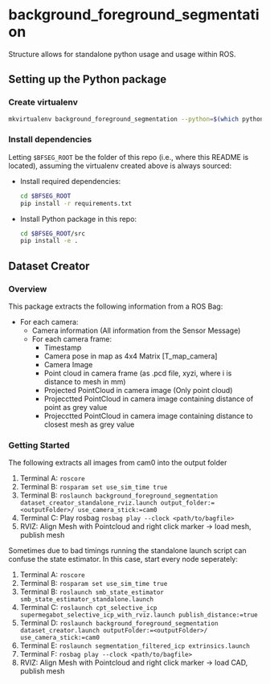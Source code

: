 # background_foreground_segmentation

Structure allows for standalone python usage and usage within ROS.

## Setting up the Python package
### Create virtualenv
```bash
mkvirtualenv background_foreground_segmentation --python=$(which python3)
```
### Install dependencies
Letting `$BFSEG_ROOT` be the folder of this repo (i.e., where this README is located), assuming the virtualenv created above is always sourced:
- Install required dependencies:
  ```bash
  cd $BFSEG_ROOT
  pip install -r requirements.txt
  ```
- Install Python package in this repo:
  ```bash
  cd $BFSEG_ROOT/src
  pip install -e .
  ```

## Dataset Creator
### Overview
This package extracts the following information from a ROS Bag:

- For each camera:
    - Camera information (All information from the Sensor Message)
    - For each camera frame:
        - Timestamp
        - Camera pose in map as 4x4 Matrix [T_map_camera]
        - Camera Image
        - Point cloud in camera frame (as .pcd file, xyzi, where i is distance to mesh in mm)
        - Projected PointCloud in camera image (Only point cloud)
        - Projecctted PointCloud in camera image containing distance of point as grey value
        - Projecctted PointCloud in camera image containing distance to closest mesh as grey value

### Getting Started
The following extracts all images from cam0 into the output folder <outputFolder>
1. Terminal A: `roscore`
2. Terminal B: `rosparam set use_sim_time true`
3. Terminal B: `roslaunch background_foreground_segmentation dataset_creator_standalone_rviz.launch output_folder:=<outputFolder>/ use_camera_stick:=cam0`
4. Terminal C: Play rosbag `rosbag play --clock <path/to/bagfile>`
5. RVIZ: Align Mesh with Pointcloud and right click marker -> load mesh, publish mesh

Sometimes due to bad timings running the standalone launch script can confuse the state estimator. In this case, start every node seperately:

1. Terminal A: `roscore`
2. Terminal B: `rosparam set use_sim_time true`
3. Terminal B: `roslaunch smb_state_estimator smb_state_estimator_standalone.launch`
4. Terminal C: `roslaunch cpt_selective_icp supermegabot_selective_icp_with_rviz.launch publish_distance:=true`
5. Terminal D: `roslaunch background_foreground_segmentation dataset_creator.launch outputFolder:=<outputFolder>/ use_camera_stick:=cam0`
5. Terminal E: `roslaunch segmentation_filtered_icp extrinsics.launch`
6. Terminal F: `rosbag play --clock <path/to/bagfile>`
5. RVIZ: Align Mesh with Pointcloud and right click marker -> load CAD, publish mesh
